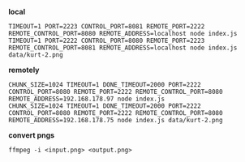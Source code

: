 

**local**

	TIMEOUT=1 PORT=2223 CONTROL_PORT=8081 REMOTE_PORT=2222 REMOTE_CONTROL_PORT=8080 REMOTE_ADDRESS=localhost node index.js
	TIMEOUT=1 PORT=2222 CONTROL_PORT=8080 REMOTE_PORT=2223 REMOTE_CONTROL_PORT=8081 REMOTE_ADDRESS=localhost node index.js data/kurt-2.png

**remotely**

	CHUNK_SIZE=1024 TIMEOUT=1 DONE_TIMEOUT=2000 PORT=2222 CONTROL_PORT=8080 REMOTE_PORT=2222 REMOTE_CONTROL_PORT=8080 REMOTE_ADDRESS=192.168.178.97 node index.js
	CHUNK_SIZE=1024 TIMEOUT=1 DONE_TIMEOUT=2000 PORT=2222 CONTROL_PORT=8080 REMOTE_PORT=2222 REMOTE_CONTROL_PORT=8080 REMOTE_ADDRESS=192.168.178.75 node index.js data/kurt-2.png

**convert pngs**

	ffmpeg -i <input.png> <output.png>